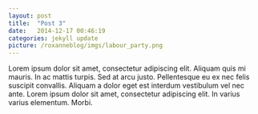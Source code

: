 ```yaml
---
layout: post
title:  "Post 3"
date:   2014-12-17 00:46:19
categories: jekyll update
picture: /roxanneblog/imgs/labour_party.png
---
```

Lorem ipsum dolor sit amet, consectetur adipiscing elit. Aliquam quis mi mauris. In ac mattis turpis. Sed at arcu justo. Pellentesque eu ex nec felis suscipit convallis. Aliquam a dolor eget est interdum vestibulum vel nec ante. Lorem ipsum dolor sit amet, consectetur adipiscing elit. In varius varius elementum. Morbi.


